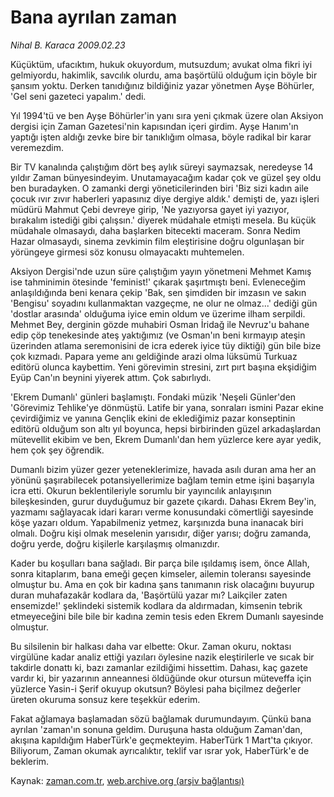 # Bana ayrılan zaman

*Nihal B. Karaca 2009.02.23*

<tr><td class="metin" colspan="2" style="padding-top: 20px; padding-left: 5px; padding-right: 10px;">Küçüktüm, ufacıktım, hukuk okuyordum, mutsuzdum;  avukat olma fikri iyi gelmiyordu, hakimlik, savcılık olurdu, ama başörtülü olduğum için böyle bir şansım yoktu. Derken tanıdığınız bildiğiniz yazar yönetmen Ayşe Böhürler, 'Gel seni gazeteci yapalım.' dedi.</td></tr><tr><td class="metin" colspan="2" style="padding-top: 20px; padding-left: 5px; padding-right: 10px;"><p>Yıl 1994'tü ve ben Ayşe Böhürler'in yanı sıra yeni çıkmak üzere olan Aksiyon dergisi için Zaman Gazetesi'nin kapısından içeri girdim. Ayşe Hanım'ın yaptığı işten aldığı zevke bire bir tanıklığım olmasa, böyle radikal bir karar veremezdim. 
<p>Bir TV kanalında çalıştığım dört beş aylık süreyi saymazsak, neredeyse 14 yıldır Zaman bünyesindeyim. Unutamayacağım kadar çok ve güzel şey oldu ben buradayken. O zamanki dergi yöneticilerinden biri 'Biz sizi kadın aile çocuk ıvır zıvır haberleri yapasınız diye dergiye aldık.' demişti de, yazı işleri müdürü Mahmut Çebi devreye girip, 'Ne yazıyorsa gayet iyi yazıyor, bırakalım istediği gibi çalışsın.' diyerek müdahale etmişti mesela. Bu küçük müdahale olmasaydı, daha başlarken bitecekti maceram. Sonra Nedim Hazar olmasaydı, sinema zevkimin film eleştirisine doğru olgunlaşan bir yörüngeye girmesi söz konusu olmayacaktı muhtemelen. 
<p> Aksiyon Dergisi'nde uzun süre çalıştığım yayın yönetmeni Mehmet Kamış ise tahminimin ötesinde 'feminist!' çıkarak şaşırtmıştı beni. Evleneceğim anlaşıldığında beni kenara çekip 'Bak, sen şimdiden bir imzasın ve sakın 'Bengisu' soyadını kullanmaktan vazgeçme, ne olur ne olmaz...' dediği gün 'dostlar arasında' olduğuma iyice emin oldum ve üzerime ilham serpildi. Mehmet Bey, derginin gözde muhabiri Osman İridağ ile Nevruz'u bahane edip çöp tenekesinde ateş yaktığımız (ve Osman'ın beni kırmayıp ateşin üzerinden atlama seremonisini de icra ederek iyice tüy diktiği) gün bile bize çok kızmadı. Papara yeme anı geldiğinde arazi olma lüksümü Turkuaz editörü olunca kaybettim. Yeni görevimin stresini, zırt pırt başına ekşidiğim Eyüp Can'ın beynini yiyerek attım. Çok sabırlıydı. 
<p>'Ekrem Dumanlı' günleri başlamıştı. Fondaki müzik 'Neşeli Günler'den 'Görevimiz Tehlike'ye dönmüştü. Latife bir yana, sonraları ismini Pazar ekine çevirdiğimiz ve yanına Gençlik ekini de eklediğimiz pazar konseptinin editörü olduğum son altı yıl boyunca, hepsi birbirinden güzel arkadaşlardan mütevellit ekibim ve ben, Ekrem Dumanlı'dan hem yüzlerce kere ayar yedik, hem çok şey öğrendik.
<p>Dumanlı bizim yüzer gezer yeteneklerimize, havada asılı duran ama her an yönünü şaşırabilecek potansiyellerimize bağlam temin etme işini başarıyla icra etti. Okurun beklentileriyle sorumlu bir yayıncılık anlayışının bileşkesinden, gurur duyduğumuz bir gazete çıkardı. Dahası Ekrem Bey'in, yazmamı sağlayacak idari kararı verme konusundaki cömertliği sayesinde köşe yazarı oldum. Yapabilmeniz yetmez, karşınızda buna inanacak biri olmalı. Doğru kişi olmak meselenin yarısıdır, diğer yarısı; doğru zamanda, doğru yerde, doğru kişilerle karşılaşmış olmanızdır.
<p>Kader bu koşulları bana sağladı. Bir parça bile ışıldamış isem, önce Allah, sonra kitaplarım, bana emeği geçen kimseler, ailemin toleransı sayesinde olmuştur bu. Ama en çok bir kadına şans tanımanın risk olacağını buyurup duran muhafazakâr kodlara da, 'Başörtülü yazar mı? Laikçiler zaten ensemizde!' şeklindeki sistemik kodlara da aldırmadan, kimsenin tebrik etmeyeceğini bile bile bir kadına zemin tesis eden Ekrem Dumanlı sayesinde olmuştur.
<p>Bu silsilenin bir halkası daha var elbette: Okur. Zaman okuru, noktası virgülüne kadar analiz ettiği yazıları öylesine nazik eleştirilerle ve sıcak bir takdirle donattı ki, bazı zamanlar ezildiğimi hissettim. Dahası, kaç gazete vardır ki, bir yazarının anneannesi öldüğünde okur otursun müteveffa için yüzlerce Yasin-i Şerif okuyup okutsun? Böylesi paha biçilmez değerler üreten okuruma sonsuz kere teşekkür ederim. 
<p>Fakat ağlamaya başlamadan sözü bağlamak durumundayım. Çünkü bana ayrılan 'zaman'ın sonuna geldim. Duruşuna hasta olduğum Zaman'dan, akışına kapıldığım HaberTürk'e geçmekteyim. HaberTürk 1 Mart'ta çıkıyor. Biliyorum, Zaman okumak ayrıcalıktır, teklif var ısrar yok, HaberTürk'e de beklerim. <br/></p></p></p></p></p></p></p></p></td></tr>

Kaynak: [zaman.com.tr](http://zaman.com.tr/yazar.do?yazino=818257), [web.archive.org (arşiv bağlantısı)](http://web.archive.org/web/20090224152008/http://zaman.com.tr:80/yazar.do?yazino=818257)
